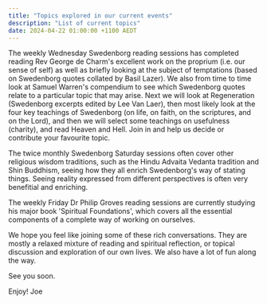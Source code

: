 ```yaml
---
title: "Topics explored in our current events"
description: "List of current topics"
date: 2024-04-22 01:00:00 +1100 AEDT
---
```


The weekly Wednesday Swedenborg reading sessions has completed reading Rev George de Charm's excellent work on the proprium (i.e. our sense of self) as well as briefly looking at the subject of temptations (based on Swedenborg quotes collated by Basil Lazer). We also from time to time look at Samuel Warren's compendium to see which Swedenborg quotes relate to a particular topic that may arise. Next we will look at Regeneration (Swedenborg excerpts edited by Lee Van Laer), then most likely look at the four key teachings of Swedenborg (on life, on faith, on the scriptures, and on the Lord), and then we will select some teachings on usefulness (charity), and read Heaven and Hell. Join in and help us decide or contribute your favourite topic.

The twice monthly Swedenborg Saturday sessions often cover other religious wisdom traditions, such as the Hindu Advaita Vedanta tradition and Shin Buddhism, seeing how they all enrich Swedenborg's way of stating things. Seeing reality expressed from different perspectives is often very benefitial and enriching.

The weekly Friday Dr Philip Groves reading sessions are currently studying his major book 'Spiritual Foundations', which covers all the essential components of a complete way of working on ourselves.

We hope you feel like joining some of these rich conversations. They are mostly a relaxed mixture of reading and spiritual reflection, or topical discussion and exploration of our own lives. We also have a lot of fun along the way.

See you soon.

Enjoy!
Joe